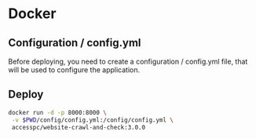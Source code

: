 # Docker

## Configuration / config.yml

Before deploying, you need to create a configuration / config.yml file, that will be used to configure the application.

## Deploy

```bash
docker run -d -p 8000:8000 \
 -v $PWD/config/config.yml:/config/config.yml \
 accesspc/website-crawl-and-check:3.0.0
```
